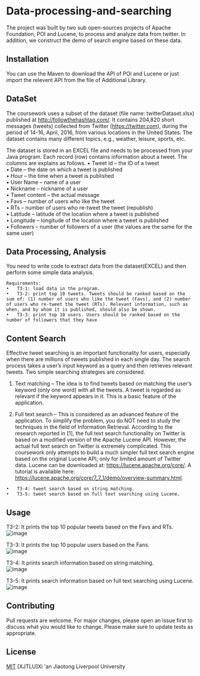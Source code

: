 # Data-processing-and-searching
The project was built by two sub open-sources projects of Apache Foundation, POI and Lucene, to process and analyze data from twitter. In addition, we construct the demo of search engine based on these data.

## Installation
You can use the Maven to download the API of POI and Lucene or just import the relevent API from the file of Additional Library.

## DataSet
The coursework uses a subset of the dataset (file name: twitterDataset.xlsx) published at http://followthehashtag.com/. It contains 204,820 short messages (tweets) collected from Twitter (https://twitter.com), during the period of 14-16, April, 2016, from various locations in the United States. The dataset contains many different topics, e.g., weather, leisure, sports, etc.

The dataset is stored in an EXCEL file and needs to be processed from your Java program. Each record (row) contains information about a tweet. The columns are explains as follows. 
•	Tweet Id – the ID of a tweet  
•	Date – the date on which a tweet is published  
•	Hour – the time when a tweet is published  
•	User Name – name of a user  
•	Nickname – nickname of a user  
•	Tweet content – the actual message  
•	Favs – number of users who like the tweet  
•	RTs – number of users who re-tweet the tweet (republish)  
•	Latitude – latitude of the location where a tweet is published  
•	Longitude – longitude of the location where a tweet is published  
•	Followers – number of followers of a user (the values are the same for the same user)  

## Data Processing, Analysis 
You need to write code to extract data from the dataset(EXCEL) and then perform some simple data analysis.
```
Requirements:
•	T3-1: load data in the program.
•	T3-2: print top 10 tweets. Tweets should be ranked based on the sum of: (1) number of users who like the tweet (Favs), and (2) number of users who re-tweet the tweet (RTs). Relevant information, such as when, and by whom it is published, should also be shown.
•	T3-3: print top 10 users. Users should be ranked based on the number of followers that they have
```
## Content Search
Effective tweet searching is an important functionality for users, especially when there are millions of tweets published in each single day. The search process takes a user’s input keyword as a query and then retrieves relevant tweets. Two simple searching strategies are considered.

1.	Text matching – The idea is to find tweets based on matching the user’s keyword (only one word) with all the tweets. A tweet is regarded as relevant if the keyword appears in it. This is a basic feature of the application.

2.	Full text search – This is considered as an advanced feature of the application. To simplify the problem, you do NOT need to study the techniques in the field of Information Retrieval. According to the research reported in [1], the full text search functionality on Twitter is based on a modified version of the Apache Lucene API. However, the actual full text search on Twitter is extremely complicated. This coursework only attempts to build a much simpler full text search engine based on the original Lucene API, only for limited amount of Twitter data. Lucene can be downloaded at: https://lucene.apache.org/core/. A tutorial is available here: https://lucene.apache.org/core/7_7_1/demo/overview-summary.html. 
```
•	T3-4: tweet search based on string matching.
•	T3-5: tweet search based on full text searching using Lucene.
```

## Usage
T3-2: It prints the top 10 popular tweets based on the Favs and RTs.  
![image](https://media.giphy.com/media/l3sL4wNSk35zpIraSk/giphy.gif)

T3-3: It prints the top 10 popular users based on the Fans.  
![image](https://media.giphy.com/media/gFJoPWsLzWtXIoN3V3/giphy.gif)

T3-4: It prints search information based on string matching.  
![image](https://media.giphy.com/media/ggEngsaoMfoE00Z5qt/giphy.gif)

T3-5: It prints search information based on full text searching using Lucene.  
![image](https://media.giphy.com/media/PhBjLu0eQIkjYZ2QbH/giphy.gif)


## Contributing
Pull requests are welcome. For major changes, please open an issue first to discuss what you would like to change.
Please make sure to update tests as appropriate.

## License
[MIT](https://choosealicense.com/licenses/mit/)
[XJTLU]Xi 'an Jiaotong Liverpool University
